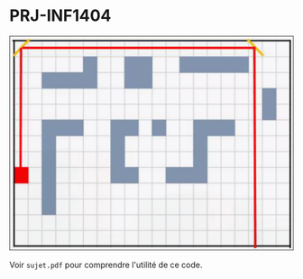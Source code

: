 # PRJ-INF1404

![Thumbnail](assets/img/readme_thumbnail.png "Thumbnail.png")

Voir `sujet.pdf` pour comprendre l'utilité de ce code.